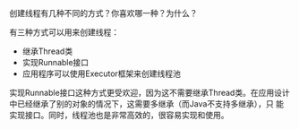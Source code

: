 创建线程有几种不同的方式？你喜欢哪一种？为什么？

有三种方式可以用来创建线程：

  * 继承Thread类
  * 实现Runnable接口
  * 应用程序可以使用Executor框架来创建线程池

实现Runnable接口这种方式更受欢迎，因为这不需要继承Thread类。在应用设计中已经继承了别的对象的情况下，这需要多继承（而Java不支持多继承），只
能实现接口。同时，线程池也是非常高效的，很容易实现和使用。
